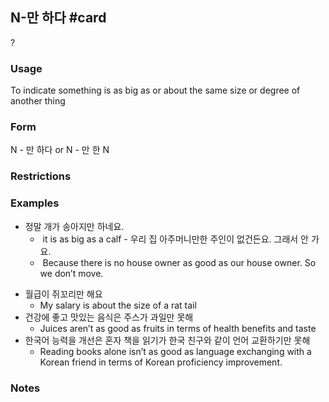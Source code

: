 ## N-만 하다 #card
?
### Usage
To indicate something is as big as or about the same size or degree of another thing
### Form
N - 만 하다 or N - 만 한 N
### Restrictions
### Examples
- 정말 개가 송아지만 하네요.
	-  it is as big as a calf
- 우리 집 아주머니만한 주인이 없건든요. 그래서 안 가요.
	*  Because there is no house owner as good as our house owner. So we don’t move.
* 월급이 쥐꼬리만 해요
	* My salary is about the size of a rat tail
* 건강에 좋고 맛있는 음식은  주스가 과일만 못해
	* Juices aren’t as good as fruits  in terms of health benefits and taste
* 한국어 능력을 개선은  혼자 책을 읽기가 한국 친구와 같이 언어 교환하기만 못해
	* Reading books alone isn’t as good as language exchanging with a Korean friend  in terms of Korean proficiency improvement.
### Notes
<!--SR:!2025-03-03,9,250-->
